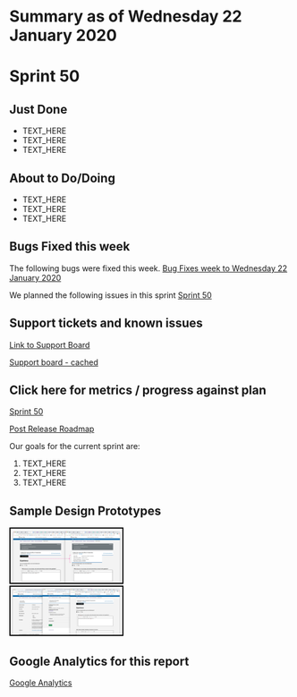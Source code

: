 # Summary as of Wednesday 22 January 2020 

# Sprint 50

## Just Done
* TEXT_HERE
* TEXT_HERE
* TEXT_HERE

## About to Do/Doing
* TEXT_HERE
* TEXT_HERE
* TEXT_HERE

## Bugs Fixed this week
The following bugs were fixed this week.
[Bug Fixes week to Wednesday 22 January 2020](graphs/bugs22012020.png)

We planned the following issues in this sprint 
[Sprint 50](graphs/sprint22012020.png)

## Support tickets and known issues
[Link to Support Board](https://collaboration.homeoffice.gov.uk/jira/secure/RapidBoard.jspa?rapidView=1717&selectedIssue=ASSB-253)

[Support board - cached](graphs/supportBoard22012020.png)

## Click here for metrics / progress against plan
[Sprint 50](graphs/progress22012020.png)

[Post Release Roadmap](graphs/roadmap22012020.png)

Our goals for the current sprint are:
1. TEXT_HERE 
2. TEXT_HERE
3. TEXT_HERE

## Sample Design Prototypes
<a href="graphs/proto1_22012020.png"><img src="graphs/proto1_22012020.png" alt="HTML5 Icon" width="200" style="border:2px solid black"></a>
<br>
<a href="graphs/proto2_22012020.png"><img src="graphs/proto2_22012020.png" alt="HTML5 Icon" width="200" style="border:2px solid black"></a>
<br>


## Google Analytics for this report
[Google Analytics](graphs/GA22012020.png)

